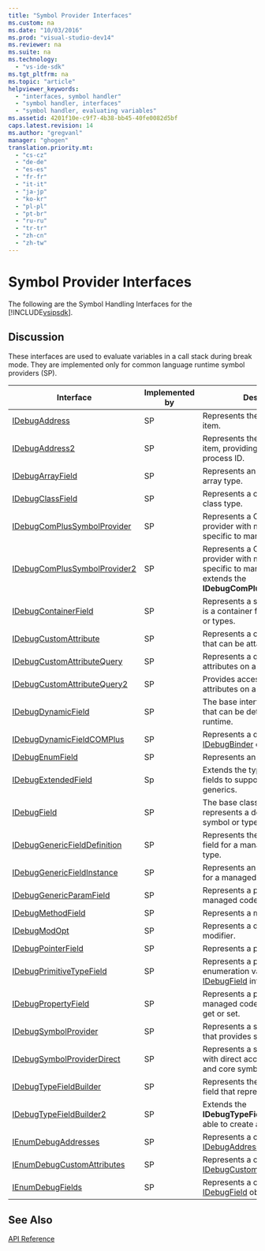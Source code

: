 ```yaml
---
title: "Symbol Provider Interfaces"
ms.custom: na
ms.date: "10/03/2016"
ms.prod: "visual-studio-dev14"
ms.reviewer: na
ms.suite: na
ms.technology: 
  - "vs-ide-sdk"
ms.tgt_pltfrm: na
ms.topic: "article"
helpviewer_keywords: 
  - "interfaces, symbol handler"
  - "symbol handler, interfaces"
  - "symbol handler, evaluating variables"
ms.assetid: 4201f10e-c9f7-4b38-bb45-40fe0082d5bf
caps.latest.revision: 14
ms.author: "gregvanl"
manager: "ghogen"
translation.priority.mt: 
  - "cs-cz"
  - "de-de"
  - "es-es"
  - "fr-fr"
  - "it-it"
  - "ja-jp"
  - "ko-kr"
  - "pl-pl"
  - "pt-br"
  - "ru-ru"
  - "tr-tr"
  - "zh-cn"
  - "zh-tw"
---
```

# Symbol Provider Interfaces
The following are the Symbol Handling Interfaces for the [!INCLUDE[vsipsdk](../extensibility/includes/vsipsdk_md.md)].  
  
## Discussion  
 These interfaces are used to evaluate variables in a call stack during break mode. They are implemented only for common language runtime symbol providers (SP).  
  
|Interface|Implemented by|Description|  
|---------------|--------------------|-----------------|  
|[IDebugAddress](../extensibility/idebugaddress.md)|SP|Represents the address of an item.|  
|[IDebugAddress2](../extensibility/idebugaddress2.md)|SP|Represents the address of an item, providing access to the process ID.|  
|[IDebugArrayField](../extensibility/idebugarrayfield.md)|SP|Represents an array symbol or array type.|  
|[IDebugClassField](../extensibility/idebugclassfield.md)|SP|Represents a class symbol or class type.|  
|[IDebugComPlusSymbolProvider](../extensibility/idebugcomplussymbolprovider.md)|SP|Represents a COM+ symbol provider with methods that are specific to managed code.|  
|[IDebugComPlusSymbolProvider2](../extensibility/idebugcomplussymbolprovider2.md)|SP|Represents a COM+ symbol provider with methods that are specific to managed code and extends the **IDebugComPlusSymbolProvider**.|  
|[IDebugContainerField](../extensibility/idebugcontainerfield.md)|SP|Represents a symbol or type that is a container for other symbols or types.|  
|[IDebugCustomAttribute](../extensibility/idebugcustomattribute.md)|SP|Represents a custom attribute that can be attached to a symbol.|  
|[IDebugCustomAttributeQuery](../extensibility/idebugcustomattributequery.md)|SP|Represents a query for custom attributes on a method or type.|  
|[IDebugCustomAttributeQuery2](../extensibility/idebugcustomattributequery2.md)|SP|Provides access to custom attributes on a symbol.|  
|[IDebugDynamicField](../extensibility/idebugdynamicfield.md)|SP|The base interface for any type that can be determined at runtime.|  
|[IDebugDynamicFieldCOMPlus](../extensibility/idebugdynamicfieldcomplus.md)|SP|Represents a dynamic field for an [IDebugBinder](../extensibility/idebugbinder.md) object.|  
|[IDebugEnumField](../extensibility/idebugenumfield.md)|SP|Represents an enumeration type.|  
|[IDebugExtendedField](../extensibility/idebugextendedfield.md)|Sp|Extends the types of available fields to support managed code generics.|  
|[IDebugField](../extensibility/idebugfield.md)|SP|The base class for all fields; represents a description of a symbol or type.|  
|[IDebugGenericFieldDefinition](../extensibility/idebuggenericfielddefinition.md)|SP|Represents the definition of a field for a managed code generic type.|  
|[IDebugGenericFieldInstance](../extensibility/idebuggenericfieldinstance.md)|SP|Represents an instance of a field for a managed code generic type.|  
|[IDebugGenericParamField](../extensibility/idebuggenericparamfield.md)|SP|Represents a parameter for a managed code generic type.|  
|[IDebugMethodField](../extensibility/idebugmethodfield.md)|SP|Represents a method.|  
|[IDebugModOpt](../extensibility/idebugmodopt.md)|SP|Represents a debug optional modifier.|  
|[IDebugPointerField](../extensibility/idebugpointerfield.md)|SP|Represents a pointer.|  
|[IDebugPrimitiveTypeField](../extensibility/idebugprimitivetypefield.md)|SP|Represents a primitive type enumeration value from an [IDebugField](../extensibility/idebugfield.md) interface.|  
|[IDebugPropertyField](../extensibility/idebugpropertyfield.md)|SP|Represents a property of a managed code class that can be get or set.|  
|[IDebugSymbolProvider](../extensibility/idebugsymbolprovider.md)|SP|Represents a symbol provider that provides symbols and types.|  
|[IDebugSymbolProviderDirect](../extensibility/idebugsymbolproviderdirect.md)|SP|Represents a symbol provider with direct access to metadata and core symbol interfaces.|  
|[IDebugTypeFieldBuilder](../extensibility/idebugtypefieldbuilder.md)|SP|Represents the ability to create a field that represents a type.|  
|[IDebugTypeFieldBuilder2](../extensibility/idebugtypefieldbuilder2.md)|SP|Extends the **IDebugTypeFieldBuilder** to be able to create array types.|  
|[IEnumDebugAddresses](../extensibility/ienumdebugaddresses.md)|SP|Represents a collection of [IDebugAddress](../extensibility/idebugaddress.md) objects.|  
|[IEnumDebugCustomAttributes](../extensibility/ienumdebugcustomattributes.md)|SP|Represents a collection of [IDebugCustomAttribute](../extensibility/idebugcustomattribute.md) objects.|  
|[IEnumDebugFields](../extensibility/ienumdebugfields.md)|SP|Represents a collection of [IDebugField](../extensibility/idebugfield.md) objects.|  
  
## See Also  
 [API Reference](../extensibility/api-reference--visual-studio-debugging-.md)